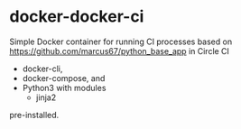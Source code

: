 # docker-docker-ci
Simple Docker container for running CI processes based on https://github.com/marcus67/python_base_app in Circle CI 

* docker-cli,
* docker-compose, and
* Python3 with modules
  * jinja2

pre-installed.

